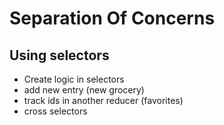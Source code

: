# Separation Of Concerns 

## Using selectors

- Create logic in selectors
- add new entry (new grocery)
- track ids in another reducer (favorites)
- cross selectors


